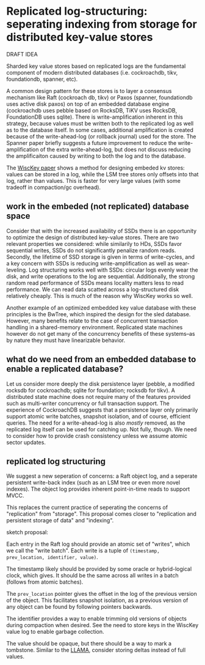 # Replicated log-structuring: seperating indexing from storage for distributed key-value stores

DRAFT IDEA

Sharded key value stores based on replicated logs are the fundamental component of modern distributed
databases (i.e. cockroachdb, tikv, foundationdb, spanner, etc). 

A common design pattern for these stores is to layer a consensus mechanism like Raft (cockroach db, tikv) or Paxos (spanner, foundationdb uses active disk paxos) 
on top of an embedded database engine (cockroachdb uses pebble based on RocksDB, TiKV uses RocksDB, FoundationDB uses sqlite). There is write-amplification
inherent in this strategy, because values must be written both to the replicated log as well as to the database itself. In some cases, additional amplification is
created because of the write-ahead-log (or rollback journal) used for the store. The Spanner paper briefly suggests a future improvement to reduce the write-amplification
of the extra write-ahead-log, but does not discuss reducing the amplificaiton caused by writing to both the log and to the database.

The [WiscKey paper](https://www.usenix.org/system/files/conference/fast16/fast16-papers-lu.pdf) shows a method for designing embeded kv stores: values can be stored
in a log, while the LSM tree stores only offsets into that log, rather than values. This is faster for very large values (with some tradeoff in compaction/gc overhead).

## work in the embeded (not replicated) database space

Consider that with the increased availability of SSDs there is an opportunity to optimize the design of distributed key-value stores.
There are two relevant properties we considered: while similarily to HDs, SSDs favor sequential writes, SSDs do not
significantly penalize random reads. Secondly, the lifetime of SSD storage is given in terms of write-cycles, and a
key concern with SSDs is reducing write-amplification as well as wear-leveling. Log structuring works well with SSDs:
circular logs evenly wear the disk, and write operations to the log are sequential. Additionally, the strong random read
performance of SSDs means locality matters less to read performance. We can read data scatted across a log-structured
disk relatively cheaply. This is much of the reason why WiscKey works so well.

Another example of an optimized embedded key value database with these principles is the BwTree, which inspired the design 
for the sled database. However, many benefits relate to the case of concurrent transaction handling in a shared-memory
environment. Replicated state machines however do not get many of the concurrency benefits of these systems–as by nature
they must have linearizable behavior.

## what do we need from an embedded database to enable a replicated database?

Let us consider more deeply the disk persistence layer (pebble, a modified rocksdb for cockroachdb;
sqlite for foundation; rocksdb for tikv). A distributed state machine does not require many of the features provided
such as multi-writer concurrency or full transaction support. The experience of CockroachDB suggests that a
persistence layer only primarily support atomic write batches, snapshot isolation, and of course, efficient queries.
The need for a write-ahead-log is also _mostly_ removed, as the replicated log itself can be used for catching up.
Not fully, though. We need to consider how to provide crash consistency unless we assume atomic sector updates. 

## replicated log structuring

We suggest a new seperation of concerns: a Raft object log, and a seperate persistent write-back index (such as an LSM tree
or even more novel indexes). The object log provides inherent point-in-time reads to support MVCC.

This replaces the current practice of seperating the concerns of "replication" from "storage". This proposal comes closer to
"replication and persistent storage of data" and "indexing".

sketch proposal:

Each entry in the Raft log should provide an atomic set of "writes", which we call the "write batch".
Each write is a tuple of `(timestamp, prev_location, identifier, value)`. 

The timestamp likely should be provided by some oracle or hybrid-logical clock, which gives. It should be
the same across all writes in a batch (follows from atomic batches).

The `prev_location` pointer gives the offset in the log of the previous version of the object. This facilitates snapshot
isolation, as a previous version of any object can be found by following pointers backwards.

The identifier provides a way to enable trimming old versions of objects during compaction when desired. See the need
to store keys in the WiscKey value log to enable garbage collection.

The value should be opaque, but there should be a way to mark a tombstone. Similar to the [LLAMA], consider storing deltas
instead of full values.

[LLAMA]: https://www.microsoft.com/en-us/research/publication/llama-a-cachestorage-subsystem-for-modern-hardware/



